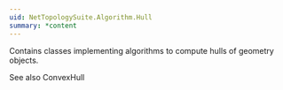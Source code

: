 ```yaml
---
uid: NetTopologySuite.Algorithm.Hull
summary: *content
---
```

Contains classes implementing algorithms to compute hulls
of geometry objects.

See also <xref href="NetTopologySuite.Algorithm.ConvexHull">ConvexHull</xref>